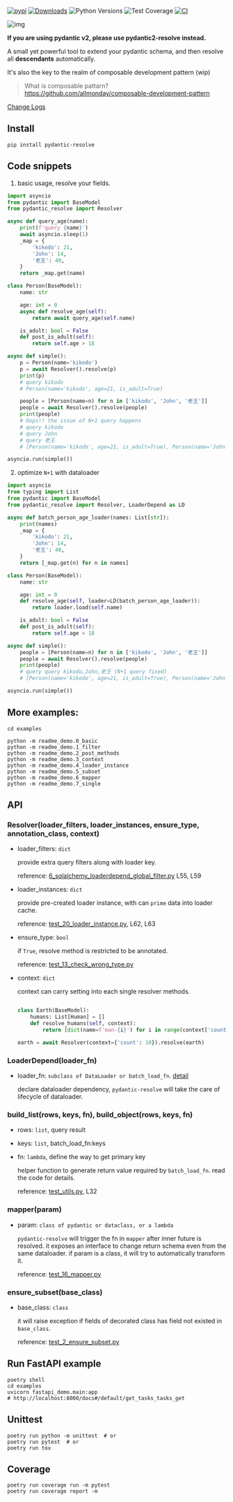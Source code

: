 [![pypi](https://img.shields.io/pypi/v/pydantic-resolve.svg)](https://pypi.python.org/pypi/pydantic-resolve)
[![Downloads](https://static.pepy.tech/personalized-badge/pydantic-resolve?period=month&units=abbreviation&left_color=grey&right_color=orange&left_text=Downloads)](https://pepy.tech/project/pydantic-resolve)
![Python Versions](https://img.shields.io/pypi/pyversions/pydantic-resolve)
![Test Coverage](https://img.shields.io/endpoint?url=https://gist.githubusercontent.com/allmonday/6f1661c6310e1b31c9a10b0d09d52d11/raw/covbadge.json)
[![CI](https://github.com/allmonday/pydantic_resolve/actions/workflows/ci.yml/badge.svg)](https://github.com/allmonday/pydantic_resolve/actions/workflows/ci.yml)

![img](doc/imgs/resolver.png)

**If you are using pydantic v2, please use pydantic2-resolve instead.**

A small yet powerful tool to extend your pydantic schema, and then resolve all **descendants** automatically.

It's also the key to the realm of composable development pattern (wip)

> What is composable pattarn? https://github.com/allmonday/composable-development-pattern

[Change Logs](./changelog.md)

## Install

```shell
pip install pydantic-resolve
```

## Code snippets

1. basic usage, resolve your fields.

```python
import asyncio
from pydantic import BaseModel
from pydantic_resolve import Resolver

async def query_age(name):
    print(f'query {name}')
    await asyncio.sleep(1)
    _map = {
        'kikodo': 21,
        'John': 14,
        '老王': 40,
    }
    return _map.get(name)

class Person(BaseModel):
    name: str

    age: int = 0
    async def resolve_age(self):
        return await query_age(self.name)

    is_adult: bool = False
    def post_is_adult(self):
        return self.age > 18

async def simple():
    p = Person(name='kikodo')
    p = await Resolver().resolve(p)
    print(p)
    # query kikodo
    # Person(name='kikodo', age=21, is_adult=True)

    people = [Person(name=n) for n in ['kikodo', 'John', '老王']]
    people = await Resolver().resolve(people)
    print(people)
    # Oops!! the issue of N+1 query happens
    # query kikodo
    # query John
    # query 老王
    # [Person(name='kikodo', age=21, is_adult=True), Person(name='John', age=14, is_adult=False), Person(name='老王', age=40, is_adult=True)]

asyncio.run(simple())
```

2. optimize `N+1` with dataloader

```python
import asyncio
from typing import List
from pydantic import BaseModel
from pydantic_resolve import Resolver, LoaderDepend as LD

async def batch_person_age_loader(names: List[str]):
    print(names)
    _map = {
        'kikodo': 21,
        'John': 14,
        '老王': 40,
    }
    return [_map.get(n) for n in names]

class Person(BaseModel):
    name: str

    age: int = 0
    def resolve_age(self, loader=LD(batch_person_age_loader)):
        return loader.load(self.name)

    is_adult: bool = False
    def post_is_adult(self):
        return self.age > 18

async def simple():
    people = [Person(name=n) for n in ['kikodo', 'John', '老王']]
    people = await Resolver().resolve(people)
    print(people)
    # query query kikodo,John,老王 (N+1 query fixed)
    # [Person(name='kikodo', age=21, is_adult=True), Person(name='John', age=14, is_adult=False), Person(name='老王', age=40, is_adult=True)]

asyncio.run(simple())
```

## More examples:

```shell
cd examples

python -m readme_demo.0_basic
python -m readme_demo.1_filter
python -m readme_demo.2_post_methods
python -m readme_demo.3_context
python -m readme_demo.4_loader_instance
python -m readme_demo.5_subset
python -m readme_demo.6_mapper
python -m readme_demo.7_single
```

## API

### Resolver(loader_filters, loader_instances, ensure_type, annotation_class, context)

- loader_filters: `dict`

  provide extra query filters along with loader key.

  reference: [6_sqlalchemy_loaderdepend_global_filter.py](examples/6_sqlalchemy_loaderdepend_global_filter.py) L55, L59

- loader_instances: `dict`

  provide pre-created loader instance, with can `prime` data into loader cache.

  reference: [test_20_loader_instance.py](tests/resolver/test_20_loader_instance.py), L62, L63

- ensure_type: `bool`

  if `True`, resolve method is restricted to be annotated.

  reference: [test_13_check_wrong_type.py](tests/resolver/test_13_check_wrong_type.py)

- context: `dict`

  context can carry setting into each single resolver methods.

  ```python

  class Earth(BaseModel):
      humans: List[Human] = []
      def resolve_humans(self, context):
          return [dict(name=f'man-{i}') for i in range(context['count'])]

  earth = await Resolver(context={'count': 10}).resolve(earth)
  ```

### LoaderDepend(loader_fn)

- loader_fn: `subclass of DataLoader or batch_load_fn`. [detail](https://github.com/syrusakbary/aiodataloader#dataloaderbatch_load_fn-options)

  declare dataloader dependency, `pydantic-resolve` will take the care of lifecycle of dataloader.

### build_list(rows, keys, fn), build_object(rows, keys, fn)

- rows: `list`, query result
- keys: `list`, batch_load_fn:keys
- fn: `lambda`, define the way to get primary key

  helper function to generate return value required by `batch_load_fn`. read the code for details.

  reference: [test_utils.py](tests/utils/test_utils.py), L32

### mapper(param)

- param: `class of pydantic or dataclass, or a lambda`

  `pydantic-resolve` will trigger the fn in `mapper` after inner future is resolved. it exposes an interface to change return schema even from the same dataloader.
  if param is a class, it will try to automatically transform it.

  reference: [test_16_mapper.py](tests/resolver/test_16_mapper.py)

### ensure_subset(base_class)

- base_class: `class`

  it will raise exception if fields of decorated class has field not existed in `base_class`.

  reference: [test_2_ensure_subset.py](tests/utils/test_2_ensure_subset.py)

## Run FastAPI example

```shell
poetry shell
cd examples
uvicorn fastapi_demo.main:app
# http://localhost:8000/docs#/default/get_tasks_tasks_get
```

## Unittest

```shell
poetry run python -m unittest  # or
poetry run pytest  # or
poetry run tox
```

## Coverage

```shell
poetry run coverage run -m pytest
poetry run coverage report -m
```
